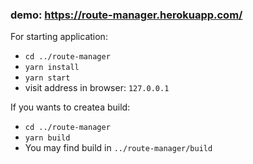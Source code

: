 ### demo: https://route-manager.herokuapp.com/

For starting application:
- `cd ../route-manager`
- `yarn install`
- `yarn start`
- visit address in browser: `127.0.0.1`

If you wants to createa build:
- `cd ../route-manager`
- `yarn build`
- You may find build in `../route-manager/build`


